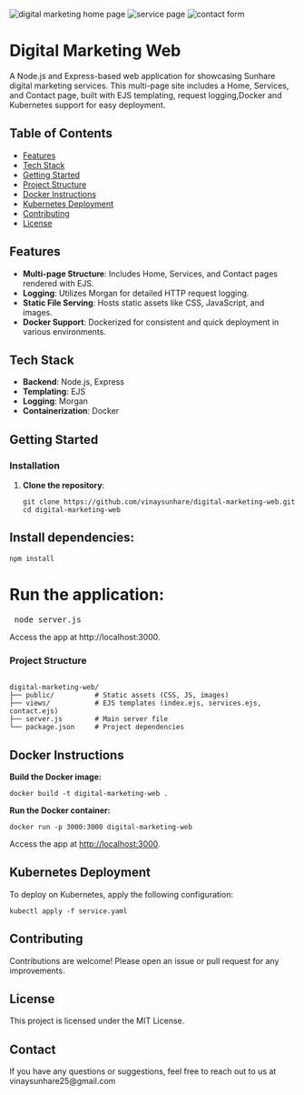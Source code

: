![digital marketing home page](https://github.com/user-attachments/assets/3521e7b8-5063-4c88-a45d-86cd44506a20)
![service page](https://github.com/user-attachments/assets/166b41bf-e7b9-498c-8e10-57559a2417d1)
![contact form](https://github.com/user-attachments/assets/1ec1688f-81ae-4cfd-b339-419f9af92d7a)
<h1 class="code-line" data-line-start="0" data-line-end="1"><a id="Digital_Marketing_Web_0"></a>Digital Marketing Web</h1>
<p class="has-line-data" data-line-start="2" data-line-end="3">
    A Node.js and Express-based web application for showcasing Sunhare digital marketing services. This multi-page site includes a Home, Services, and Contact page, built with EJS templating, request logging,Docker and Kubernetes support for easy deployment.
</p>

<h2 class="code-line" data-line-start="4" data-line-end="5"><a id="Table_of_Contents_4"></a>Table of Contents</h2>
<ul>
    <li class="has-line-data" data-line-start="5" data-line-end="6"><a href="#features">Features</a></li>
    <li class="has-line-data" data-line-start="6" data-line-end="7"><a href="#tech-stack">Tech Stack</a></li>
    <li class="has-line-data" data-line-start="7" data-line-end="8"><a href="#getting-started">Getting Started</a></li>
    <li class="has-line-data" data-line-start="8" data-line-end="9"><a href="#project-structure">Project Structure</a></li>
    <li class="has-line-data" data-line-start="9" data-line-end="10"><a href="#docker-instructions">Docker Instructions</a></li>
    <li class="has-line-data" data-line-start="10" data-line-end="11"><a href="#kubernetes-deployment">Kubernetes Deployment</a></li>
    <li class="has-line-data" data-line-start="11" data-line-end="12"><a href="#contributing">Contributing</a></li>
    <li class="has-line-data" data-line-start="12" data-line-end="14"><a href="#license">License</a></li>
</ul>

<h2 class="code-line" data-line-start="14" data-line-end="15"><a id="Features_14"></a>Features</h2>
<ul>
    <li class="has-line-data" data-line-start="15" data-line-end="16"><strong>Multi-page Structure</strong>: Includes Home, Services, and Contact pages rendered with EJS.</li>
    <li class="has-line-data" data-line-start="16" data-line-end="17"><strong>Logging</strong>: Utilizes Morgan for detailed HTTP request logging.</li>
    <li class="has-line-data" data-line-start="17" data-line-end="18"><strong>Static File Serving</strong>: Hosts static assets like CSS, JavaScript, and images.</li>
    <li class="has-line-data" data-line-start="18" data-line-end="20"><strong>Docker Support</strong>: Dockerized for consistent and quick deployment in various environments.</li>
</ul>

<h2 class="code-line" data-line-start="20" data-line-end="21"><a id="Tech_Stack_20"></a>Tech Stack</h2>
<ul>
    <li class="has-line-data" data-line-start="21" data-line-end="22"><strong>Backend</strong>: Node.js, Express</li>
    <li class="has-line-data" data-line-start="22" data-line-end="23"><strong>Templating</strong>: EJS</li>
    <li class="has-line-data" data-line-start="23" data-line-end="24"><strong>Logging</strong>: Morgan</li>
    <li class="has-line-data" data-line-start="24" data-line-end="26"><strong>Containerization</strong>: Docker</li>
</ul>

<h2 class="code-line" data-line-start="26" data-line-end="27"><a id="Getting_Started_26"></a>Getting Started</h2>
<h3 class="code-line" data-line-start="28" data-line-end="29"><a id="Installation_28"></a>Installation</h3>
<ol>
    <li class="has-line-data" data-line-start="29" data-line-end="33"><strong>Clone the repository</strong>:
        <pre><code class="has-line-data" data-line-start="31" data-line-end="33" class="language-bash">git clone https://github.com/vinaysunhare/digital-marketing-web.git
cd digital-marketing-web
</code></pre>
    </li>
</ol>

<h2 class="code-line" data-line-start="33" data-line-end="34"><a id="Install_dependencies_33"></a>Install dependencies:</h2>
<pre><code class="has-line-data" data-line-start="35" data-line-end="72" class="language-bash">npm install 
</code></pre>

# Run the application:
</code><pre>
node server.js
</code></pre>

Access the app at http://localhost:3000.

<h3 class="code-line" data-line-start="36" data-line-end="37"><a id="Project_Structure_36"></a>Project Structure</h3>
<pre><code class="has-line-data" data-line-start="37" data-line-end="42">
digital-marketing-web/
├── public/          # Static assets (CSS, JS, images)
├── views/           # EJS templates (index.ejs, services.ejs, contact.ejs)
├── server.js        # Main server file
└── package.json     # Project dependencies
</code></pre>

<h2 class="code-line" data-line-start="42" data-line-end="43"><a id="Docker_Instructions_42"></a>Docker Instructions</h2>
<p><strong>Build the Docker image:</strong></p>
<pre><code class="has-line-data" data-line-start="45" data-line-end="46" class="language-bash">docker build -t digital-marketing-web .
</code></pre>

<p><strong>Run the Docker container:</strong></p>
<pre><code class="has-line-data" data-line-start="47" data-line-end="48" class="language-bash">docker run -p 3000:3000 digital-marketing-web
</code></pre>
<p>Access the app at <a href="http://localhost:3000">http://localhost:3000</a>.</p>

<h2 class="code-line" data-line-start="48" data-line-end="49"><a id="Kubernetes_Deployment_48"></a>Kubernetes Deployment</h2>
<p>To deploy on Kubernetes, apply the following configuration:</p>
<pre><code class="has-line-data" data-line-start="50" data-line-end="51" class="language-bash">kubectl apply -f service.yaml
</code></pre>

<h2 class="code-line" data-line-start="51" data-line-end="52"><a id="Contributing_51"></a>Contributing</h2>
<p>Contributions are welcome! Please open an issue or pull request for any improvements.</p>

<h2 class="code-line" data-line-start="52" data-line-end="53"><a id="License_52"></a>License</h2>
<p>This project is licensed under the MIT License.</p>

<h2 class="code-line" data-line-start="52" data-line-end="53"><a id="Contact_53"></a>Contact</h2>
<p>If you have any questions or suggestions, feel free to reach out to us at vinaysunhare25@gmail.com</p>
